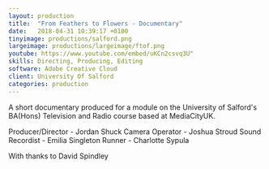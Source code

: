 ```yaml
---
layout: production
title:  "From Feathers to Flowers - Documentary"
date:   2018-04-31 10:39:17 +0100
tinyimage: productions/salford.png
largeimage: productions/largeimage/ftof.png
youtube: https://www.youtube.com/embed/uKCn2csvq3U"
skills: Directing, Producing, Editing
software: Adobe Creative Cloud
client: University Of Salford
categories: production
---
```

<!--The date is in american format, sorry!-->
<!--For the youtube link, copy from the videos page, an example would be 'https://www.youtube.com/embed/rT26VIe_VBQ'-->
<!-- Tinyimage must be 500 x 500 pixels, make background transparent (looks better but optional), url is from the /images directory -->
<!-- Write the description below, no character limit -->
A short documentary produced for a module on the University of Salford's BA(Hons) Television and Radio course based at MediaCityUK.

Producer/Director - Jordan Shuck
Camera Operator - Joshua Stroud
Sound Recordist - Emilia Singleton
Runner - Charlotte Sypula

With thanks to David Spindley
